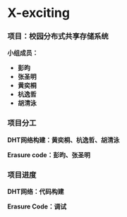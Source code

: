 # X-exciting
### 项目：校园分布式共享存储系统

**小组成员：**

- **彭昀**
- **张圣明**
- **黄奕桐**
- **杭逸哲**
- **胡清泳**

### 项目分工

**DHT网络构建：黄奕桐、杭逸哲、胡清泳**

**Erasure code：彭昀、张圣明**

### 项目进度

**DHT网络：代码构建**

**Erasure Code：调试**

